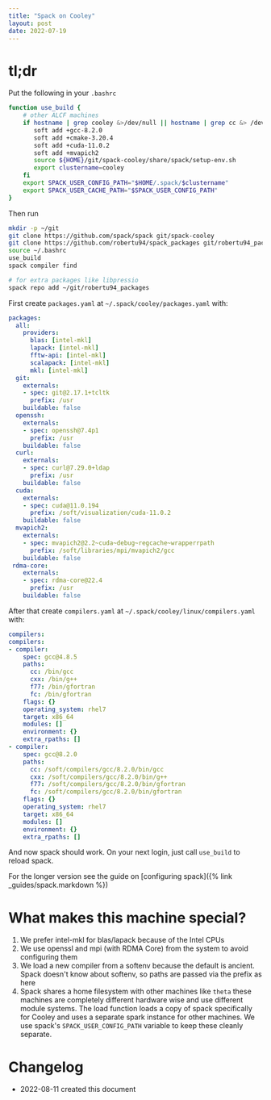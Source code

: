 ```yaml
---
title: "Spack on Cooley"
layout: post
date: 2022-07-19
---
```


# tl;dr

Put the following in your `.bashrc`

```bash
function use_build {
    # other ALCF machines
    if hostname | grep cooley &>/dev/null || hostname | grep cc &> /dev/null; then
       soft add +gcc-8.2.0
       soft add +cmake-3.20.4
       soft add +cuda-11.0.2
       soft add +mvapich2
       source ${HOME}/git/spack-cooley/share/spack/setup-env.sh
       export clustername=cooley
    fi  
    export SPACK_USER_CONFIG_PATH="$HOME/.spack/$clustername"
    export SPACK_USER_CACHE_PATH="$SPACK_USER_CONFIG_PATH"
}
```

Then run

```bash
mkdir -p ~/git
git clone https://github.com/spack/spack git/spack-cooley
git clone https://github.com/robertu94/spack_packages git/robertu94_packages
source ~/.bashrc
use_build
spack compiler find

# for extra packages like libpressio
spack repo add ~/git/robertu94_packages
```



First create `packages.yaml` at `~/.spack/cooley/packages.yaml` with:

```yaml
packages:
  all:
    providers: 
      blas: [intel-mkl]
      lapack: [intel-mkl]
      fftw-api: [intel-mkl]
      scalapack: [intel-mkl]
      mkl: [intel-mkl]
  git:
    externals:
    - spec: git@2.17.1+tcltk
      prefix: /usr
    buildable: false
  openssh:
    externals:
    - spec: openssh@7.4p1
      prefix: /usr
    buildable: false
  curl:
    externals:
    - spec: curl@7.29.0+ldap
      prefix: /usr
    buildable: false
  cuda:
    externals:
    - spec: cuda@11.0.194
      prefix: /soft/visualization/cuda-11.0.2
    buildable: false
  mvapich2:
    externals:
    - spec: mvapich2@2.2~cuda~debug~regcache~wrapperrpath
      prefix: /soft/libraries/mpi/mvapich2/gcc
    buildable: false
 rdma-core:
    externals:
    - spec: rdma-core@22.4
      prefix: /usr
    buildable: false
```

After that create `compilers.yaml` at `~/.spack/cooley/linux/compilers.yaml` with:

```yaml
compilers:
compilers:
- compiler:
    spec: gcc@4.8.5
    paths:
      cc: /bin/gcc
      cxx: /bin/g++
      f77: /bin/gfortran
      fc: /bin/gfortran
    flags: {}
    operating_system: rhel7
    target: x86_64
    modules: []
    environment: {}
    extra_rpaths: []
- compiler:
    spec: gcc@8.2.0
    paths:
      cc: /soft/compilers/gcc/8.2.0/bin/gcc
      cxx: /soft/compilers/gcc/8.2.0/bin/g++
      f77: /soft/compilers/gcc/8.2.0/bin/gfortran
      fc: /soft/compilers/gcc/8.2.0/bin/gfortran
    flags: {}
    operating_system: rhel7
    target: x86_64
    modules: []
    environment: {}
    extra_rpaths: []
```

And now spack should work.  On your next login, just call `use_build` to reload spack.

For the longer version see the guide on [configuring spack]({% link _guides/spack.markdown %})

# What makes this machine special?

1. We prefer intel-mkl for blas/lapack because of the Intel CPUs
2. We use openssl and mpi (with RDMA Core) from the system to avoid configuring them
3. We load a new compiler from a softenv because the default is ancient.
   Spack doesn't know about softenv, so paths are passed via the prefix as here
5. Spack shares a home filesystem with other machines like `theta`  these
   machines are completely different hardware wise and use different module
   systems.  The load function loads a copy of spack specifically for Cooley and uses
   a separate spark instance for other machines.  We use spack's
   `SPACK_USER_CONFIG_PATH` variable to keep these cleanly separate.

# Changelog

+ 2022-08-11 created this document
